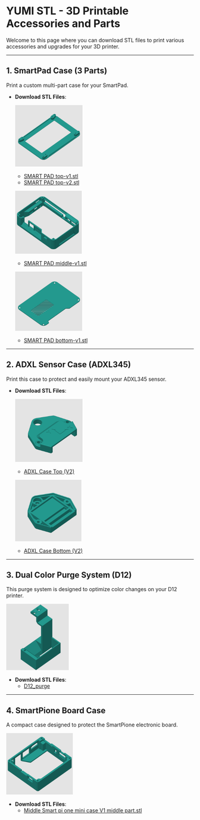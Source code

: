 # **YUMI STL - 3D Printable Accessories and Parts**

Welcome to this page where you can download STL files to print various accessories and upgrades for your 3D printer.

---

## **1. SmartPad Case (3 Parts)**

Print a custom multi-part case for your SmartPad.

- **Download STL Files**: 

  ![SMART PAD top-v1](/img/Yumi_stl/Yumi_SmartPad/Smart_Pad_Top-v1.png)

    - [SMART PAD top-v1.stl](https://github.com/Yumi-Lab/yumi-wiki/blob/7abe2b53a4ef6940de3482d6101dd0499a9ff7d0/stl/yumi_SmartPad/SMART%20PAD%20top-v1.stl)
    - [SMART PAD top-v2.stl](https://github.com/Yumi-Lab/yumi-wiki/blob/fae530a9a8db1fab1b992e8b7b6fcdfaf76d7d22/stl/yumi_SmartPad/SMART%20PAD%20top-v2.stl) 

  ![SMART PAD middle-v1](/img/Yumi_stl/Yumi_SmartPad/Smart_Pad_middle-v1.png)

    - [SMART PAD middle-v1.stl](https://github.com/Yumi-Lab/yumi-wiki/blob/7abe2b53a4ef6940de3482d6101dd0499a9ff7d0/stl/yumi_SmartPad/SMART%20PAD%20middle-v1.stl)

  ![SMART PAD bottom-v1](/img/Yumi_stl/Yumi_SmartPad/Smart_Pad_bottom-v1.png)

    - [SMART PAD bottom-v1.stl](https://github.com/Yumi-Lab/yumi-wiki/blob/7abe2b53a4ef6940de3482d6101dd0499a9ff7d0/stl/yumi_SmartPad/SMART%20PAD%20bottom-v1.stl)

---

## **2. ADXL Sensor Case (ADXL345)**

Print this case to protect and easily mount your ADXL345 sensor.

- **Download STL Files**:  

  ![ADXL Case Top (V2)](/img/Yumi_stl/Yumi_Adxl/Yumi_Adxl_Case_Top-v2.png)

    - [ADXL Case Top (V2)](https://github.com/Yumi-Lab/yumi-wiki/blob/7abe2b53a4ef6940de3482d6101dd0499a9ff7d0/stl/yumi_adxl/yumi-adxl%20case%20top-V2.stl)

  ![ADXL Case Bottom (V2)](/img/Yumi_stl/Yumi_Adxl/Yumi_Adxl_Case_Down-v2.png)

    - [ADXL Case Bottom (V2)](https://github.com/Yumi-Lab/yumi-wiki/blob/7abe2b53a4ef6940de3482d6101dd0499a9ff7d0/stl/yumi_adxl/yumi-adxl%20case%20down-V2.stl)

---

## **3. Dual Color Purge System (D12)**

This purge system is designed to optimize color changes on your D12 printer.

![D12_purge](/img/Yumi_stl/D12_Purge/D12_Purge.png)

- **Download STL Files**:  
    - [D12_purge](https://github.com/Yumi-Lab/yumi-wiki/blob/632b3cf3ae7e01635f9f2de4da5ba7441df5d195/stl/D12_purge/PURGE_D12_v2.stl)

---

## **4. SmartPione Board Case**

A compact case designed to protect the SmartPione electronic board.

![Smart Pi ONE - Case Middle v1](/img/Yumi_stl/Yumi_SmartCase/Smart_pi_one_mini_case_middle_v1.png)

- **Download STL Files**:  
    - [Middle Smart pi one mini case V1 middle part.stl](https://github.com/Yumi-Lab/yumi-wiki/blob/7abe2b53a4ef6940de3482d6101dd0499a9ff7d0/stl/yumi_SmartCase/Smart_pi_one/Smart%20pi%20one%20mini%20case%20V1%20middle%20part.stl)

